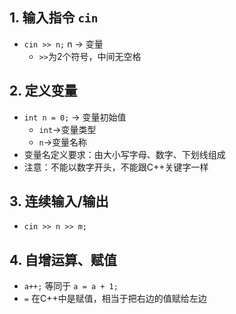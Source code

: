 
## 1. 输入指令 `cin`
- `cin >> n;` n → 变量
  - `>>`为2个符号，中间无空格

## 2. 定义变量
- `int n = 0;` → 变量初始值
  - `int`→变量类型
  -  `n`→变量名称
- 变量名定义要求：由大小写字母、数字、下划线组成
- 注意：不能以数字开头，不能跟C++关键字一样

## 3. 连续输入/输出
- `cin >> n >> m;`

## 4. 自增运算、赋值
- `a++;` 等同于 `a = a + 1;`
- `=` 在C++中是赋值，相当于把右边的值赋给左边
